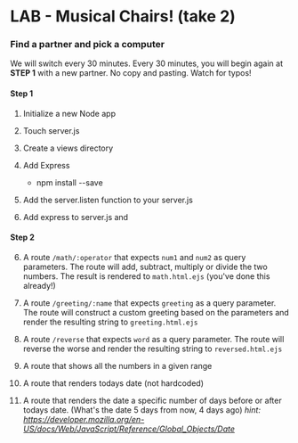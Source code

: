 # LAB - Musical Chairs! (take 2)


### Find a partner and pick a computer

We will switch every 30 minutes. Every 30 minutes, you will begin again at **STEP 1** with a new partner. No copy and pasting. Watch for typos! 


#### Step 1

1. Initialize a new Node app

2. Touch server.js

3. Create a views directory

4. Add Express 
	- npm install <module> --save 

5. Add the server.listen function to your server.js

6. Add express to server.js and 


#### Step 2

6. A route `/math/:operator` that expects `num1` and `num2` as query parameters. The route will add, subtract, multiply or divide the two numbers. The result is rendered to `math.html.ejs` (you've done this already!)

7. A route `/greeting/:name` that expects `greeting` as a query parameter. The route will construct a custom greeting based on the parameters and render the resulting string to `greeting.html.ejs`

8. A route `/reverse` that expects `word` as a query parameter. The route will reverse the worse and render the resulting string to `reversed.html.ejs` 

9. A route that shows all the numbers in a given range

10. A route that renders todays date (not hardcoded)

11. A route that renders the date a specific number of days before or after todays date. (What's the date 5 days from now, 4 days ago) *hint: https://developer.mozilla.org/en-US/docs/Web/JavaScript/Reference/Global_Objects/Date*
